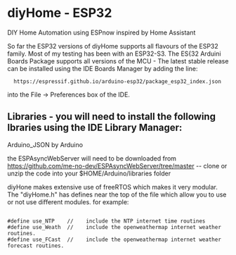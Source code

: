 # diyHome - ESP32
DIY Home Automation using ESPnow inspired by Home Assistant

So far the ESP32 versions of diyHome supports all flavours of the ESP32 family.  Most of my testing has been with an ESP32-S3.  The ES{32 Arduini Boards Package supports all versions of the MCU - The latest stable release can be installed using the IDE Boards Manager by adding the line:

      https://espressif.github.io/arduino-esp32/package_esp32_index.json

into the File -> Preferences box of the IDE.

## Libraries - you will need to install the following lbraries using the IDE Library Manager:
Arduino_JSON  by Arduino

the ESPAsyncWebServer will need to be downloaded from https://github.com/me-no-dev/ESPAsyncWebServer/tree/master
            --  clone or unzip the code into your $HOME/Arduino/libraries folder
            

diyHone makes extensive use of freeRTOS which makes it very modular.  The "diyHome.h" has defines near the top of the file which allow you to use or not use different modules.   for example:

<code>
#define use_NTP    //    include the NTP internet time routines
#define use_Weath  //    include the openweathermap internet weather routines.
#define use_FCast  //    include the openweathermap internet weather forecast routines.
</code>
